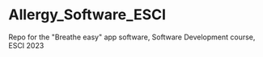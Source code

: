 # Allergy_Software_ESCI
Repo for the "Breathe easy" app software, Software Development course, ESCI 2023
